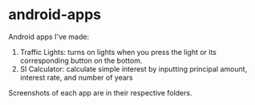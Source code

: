 ﻿# android-apps
Android apps I've made:
1) Traffic Lights: turns on lights when you press the light or its corresponding button on the bottom.
2) SI Calculator: calculate simple interest by inputting principal amount, interest rate, and number of years

Screenshots of each app are in their respective folders.
